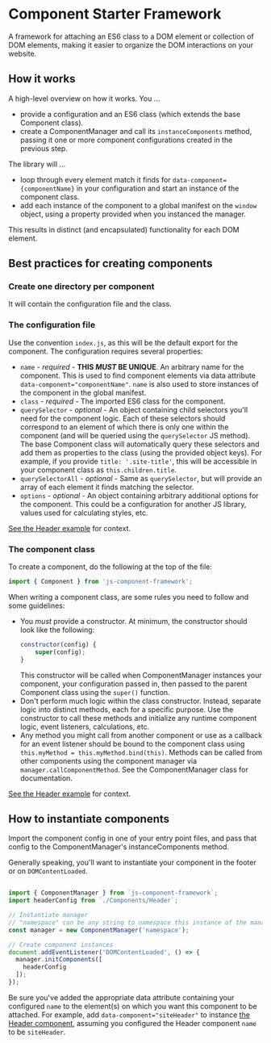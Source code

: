 # Component Starter Framework

A framework for attaching an ES6 class to a DOM element or collection of DOM elements, making it easier to organize the DOM interactions on your website.

## How it works

A high-level overview on how it works. You ...

* provide a configuration and an ES6 class (which extends the base Component class).
* create a ComponentManager and call its `instanceComponents` method, passing it one or more component configurations created in the previous step.

The library will ...

* loop through every element match it finds for `data-component={componentName}` in your configuration and start an instance of the component class.
* add each instance of the component to a global manifest on the `window` object, using a property provided when you instanced the manager.

This results in distinct (and encapsulated) functionality for each DOM element.

## Best practices for creating components

### Create one directory per component

It will contain the configuration file and the class.

### The configuration file

Use the convention `index.js`, as this will be the default export for the component. The configuration requires several properties:

* `name` - *required* - **THIS _MUST_ BE UNIQUE**. An arbitrary name for the component. This is used to find component elements via data attribute `data-component="componentName"`. `name` is also used to store instances of the component in the global manifest.
* `class` - *required* - The imported ES6 class for the component.
* `querySelector` - *optional* - An object containing child selectors you'll need for the component logic. Each of these selectors should correspond to an element of which there is only one within the component (and will be queried using the `querySelector` JS method). The base Component class will automatically query these selectors and add them as properties to the class (using the provided object keys). For example, if you provide `title: '.site-title'`, this will be accessible in your component class as `this.children.title`.
* `querySelectorAll` - *optional* - Same as `querySelector`, but will provide an array of each element it finds matching the selector.
* `options` - *optional* - An object containing arbitrary additional options for the component. This could be a configuration for another JS library, values used for calculating styles, etc.

[See the Header example](./examples/Header/index.js) for context.

### The component class

To create a component, do the following at the top of the file:

```js
import { Component } from 'js-component-framework';
```

When writing a component class, are some rules you need to follow and some guidelines:

* You _must_ provide a constructor. At minimum, the constructor should look like the following:
	```js
	constructor(config) {
		super(config);
	}
	```
	This constructor will be called when ComponentManager instances your component, your configuration passed in, then passed to the parent Component class using the `super()` function.
* Don't perform much logic within the class constructor. Instead, separate logic into distinct methods, each for a specific purpose. Use the constructor to call these methods and initialize any runtime component logic, event listeners, calculations, etc.
* Any method you might call from another component or use as a callback for an event listener should be bound to the component class using `this.myMethod = this.myMethod.bind(this)`. Methods can be called from other components using the component manager via `manager.callComponentMethod`. See the ComponentManager class for documentation.

[See the Header example](./examples/Header/Header.js) for context.

## How to instantiate components

Import the component config in one of your entry point files, and pass that config to the ComponentManager's instanceComponents method.

Generally speaking, you'll want to instantiate your component in the footer or on `DOMContentLoaded`.

```js

import { ComponentManager } from `js-component-framework`;
import headerConfig from `./Components/Header`;

// Instantiate manager
// "namespace" can be any string to namespace this instance of the manager
const manager = new ComponentManager('namespace');

// Create component instances
document.addEventListener('DOMContentLoaded', () => {
  manager.initComponents([
    headerConfig
  ]);
});
```

Be sure you've added the appropriate data attribute containing your configured `name` to the element(s) on which you want this component to be attached. For example, add `data-component="siteHeader"` to instance [the Header component](./examples/Header/Header.js), assuming you configured the Header component `name` to be `siteHeader`.
